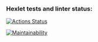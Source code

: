 ### Hexlet tests and linter status:
[![Actions Status](https://github.com/dlgv24/php-project-45/actions/workflows/hexlet-check.yml/badge.svg)](https://github.com/dlgv24/php-project-45/actions)

[![Maintainability](https://api.codeclimate.com/v1/badges/ac108d5da5d98902f895/maintainability)](https://codeclimate.com/github/dlgv24/php-project-45/maintainability)
